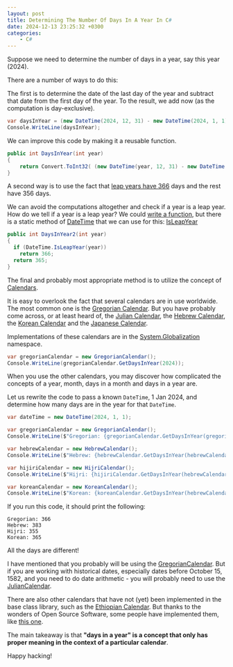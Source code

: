 ```yaml
---
layout: post
title: Determining The Number Of Days In A Year In C#
date: 2024-12-13 23:25:32 +0300
categories:
    - C#
---
```


Suppose we need to determine the number of days in a year, say this year (2024).

There are a number of ways to do this:

The first is to determine the date of the last day of the year and subtract that date from the first day of the year. To the result, we add now (as the computation is day-exclusive).

```csharp
var daysInYear = (new DateTime(2024, 12, 31) - new DateTime(2024, 1, 1)).TotalDays + 1;
Console.WriteLine(daysInYear);
```

We can improve this code by making it a reusable function.

```csharp
public int DaysInYear(int year)
{
	return Convert.ToInt32( (new DateTime(year, 12, 31) - new DateTime(year, 1, 1)).TotalDays) + 1;
}
```

A second way is to use the fact that [leap years have 366](https://en.wikipedia.org/wiki/Leap_year) days and the rest have 356 days.

We can avoid the computations altogether and check if a year is a leap year. How do we tell if a year is a leap year? We could [write a function](https://en.wikipedia.org/wiki/Leap_year), but there is a static method of [DateTime](https://learn.microsoft.com/en-us/dotnet/api/system.datetime?view=net-9.0) that we can use for this: [IsLeapYear](https://learn.microsoft.com/en-us/dotnet/api/system.datetime.isleapyear?view=net-9.0)

```csharp
public int DaysInYear2(int year)
{
  if (DateTime.IsLeapYear(year))
    return 366;
  return 365;
}
```

The final and probably most appropriate method is to utilize the concept of [Calendars](https://learn.microsoft.com/en-us/dotnet/api/system.globalization.calendar?view=net-9.0).

It is easy to overlook the fact that several calendars are in use worldwide. The most common one is the [Gregorian Calendar](https://en.wikipedia.org/wiki/Gregorian_calendar). But you have probably come across, or at least heard of, the [Julian Calendar](https://en.wikipedia.org/wiki/Julian_calendar), the [Hebrew Calendar,](https://en.wikipedia.org/wiki/Hebrew_calendar) the [Korean Calendar](https://en.wikipedia.org/wiki/Korean_calendar) and the [Japanese Calendar](https://en.wikipedia.org/wiki/Japanese_calendar).

Implementations of these calendars are in the [System.Globalization](https://learn.microsoft.com/en-us/dotnet/api/system.globalization?view=net-9.0) namespace.

```csharp
var gregorianCalendar = new GregorianCalendar();
Console.WriteLine(gregorianCalendar.GetDaysInYear(2024));
```

When you use the other calendars, you may discover how complicated the concepts of a year, month, days in a month and days in a year are.

Let us rewrite the code to pass a known `DateTime`, 1 Jan 2024, and determine how many days are in the year for that `DateTime`.

```csharp
var dateTime = new DateTime(2024, 1, 1);

var gregorianCalendar = new GregorianCalendar();
Console.WriteLine($"Gregorian: {gregorianCalendar.GetDaysInYear(gregorianCalendar.GetYear(dateTime))}");

var hebrewCalendar = new HebrewCalendar();
Console.WriteLine($"Hebrew: {hebrewCalendar.GetDaysInYear(hebrewCalendar.GetYear(dateTime))}");

var hijiriCalendar = new HijriCalendar();
Console.WriteLine($"Hijri: {hijiriCalendar.GetDaysInYear(hebrewCalendar.GetYear(dateTime))}");

var koreanCalendar = new KoreanCalendar();
Console.WriteLine($"Korean: {koreanCalendar.GetDaysInYear(hebrewCalendar.GetYear(dateTime))}");
```

If you run this code, it should print the following:

```plaintext
Gregorian: 366
Hebrew: 383
Hijri: 355
Korean: 365
```

All the days are different!

I have mentioned that you probably will be using the [GregorianCalendar](https://learn.microsoft.com/en-us/dotnet/api/system.globalization.gregoriancalendar?view=net-9.0). But if you are working with historical dates, especially dates before October 15, 1582, and you need to do date arithmetic - you will probably need to use the [JulianCalendar](https://learn.microsoft.com/en-us/dotnet/api/system.globalization.juliancalendar?view=net-9.0).

There are also other calendars that have not (yet) been implemented in the base class library, such as the [Ethiopian Calendar](https://en.wikipedia.org/wiki/Ethiopian_calendar). But thanks to the wonders of Open Source Software, some people have implemented them, like [this one](https://github.com/eyuelberga/ethiopian-calendar).

The main takeaway is that **"days in a year" is a concept that only has proper meaning in the context of a particular calendar**.

Happy hacking!